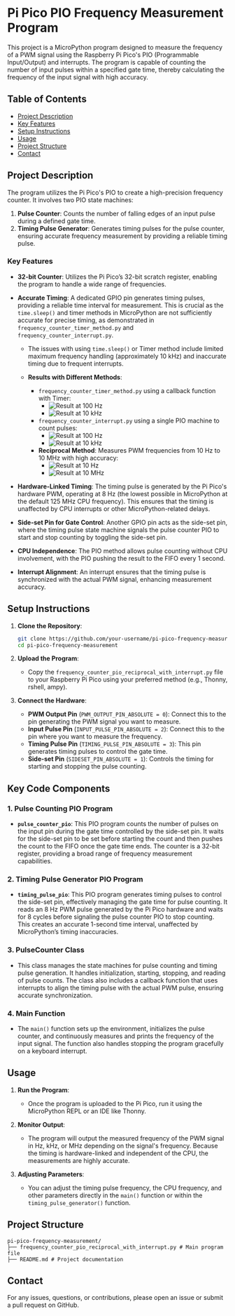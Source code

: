 # Pi Pico PIO Frequency Measurement Program

This project is a MicroPython program designed to measure the frequency of a PWM signal using the Raspberry Pi Pico's PIO (Programmable Input/Output) and interrupts. The program is capable of counting the number of input pulses within a specified gate time, thereby calculating the frequency of the input signal with high accuracy.

## Table of Contents

- [Project Description](#project-description)
- [Key Features](#key-code-components)
- [Setup Instructions](#setup-instructions)
- [Usage](#usage)
- [Project Structure](#project-structure)
- [Contact](#contact)

## Project Description

The program utilizes the Pi Pico's PIO to create a high-precision frequency counter. It involves two PIO state machines:

1. **Pulse Counter**: Counts the number of falling edges of an input pulse during a defined gate time.
2. **Timing Pulse Generator**: Generates timing pulses for the pulse counter, ensuring accurate frequency measurement by providing a reliable timing pulse.

### Key Features

- **32-bit Counter**: Utilizes the Pi Pico’s 32-bit scratch register, enabling the program to handle a wide range of frequencies.
- **Accurate Timing**: A dedicated GPIO pin generates timing pulses, providing a reliable time interval for measurement. This is crucial as the `time.sleep()` and timer methods in MicroPython are not sufficiently accurate for precise timing, as demonstrated in `frequency_counter_timer_method.py` and `frequency_counter_interrupt.py`.

  - The issues with using `time.sleep()` or Timer method include limited maximum frequency handling (approximately 10 kHz) and inaccurate timing due to frequent interrupts.

  - **Results with Different Methods**:
    - `frequency_counter_timer_method.py` using a callback function with Timer:
      - ![Result at 100 Hz](images/timer_method_100Hz.png)
      - ![Result at 10 kHz](images/timer_method_10kHz.png)
    - `frequency_counter_interrupt.py` using a single PIO machine to count pulses:
      - ![Result at 100 Hz](images/interrupt_100Hz.png)
      - ![Result at 10 kHz](images/interrupt_10kHz.png)
    - **Reciprocal Method**: Measures PWM frequencies from 10 Hz to 10 MHz with high accuracy:
      - ![Result at 10 Hz](images/pio_reciprocal_with_interrupt_10Hz.png)
      - ![Result at 10 MHz](images/pio_reciprocal_with_interrupt_10Mhz.png)

- **Hardware-Linked Timing**: The timing pulse is generated by the Pi Pico's hardware PWM, operating at 8 Hz (the lowest possible in MicroPython at the default 125 MHz CPU frequency). This ensures that the timing is unaffected by CPU interrupts or other MicroPython-related delays.
- **Side-set Pin for Gate Control**: Another GPIO pin acts as the side-set pin, where the timing pulse state machine signals the pulse counter PIO to start and stop counting by toggling the side-set pin.
- **CPU Independence**: The PIO method allows pulse counting without CPU involvement, with the PIO pushing the result to the FIFO every 1 second.
- **Interrupt Alignment**: An interrupt ensures that the timing pulse is synchronized with the actual PWM signal, enhancing measurement accuracy.

## Setup Instructions

1. **Clone the Repository**:

   ```sh
   git clone https://github.com/your-username/pi-pico-frequency-measurement.git
   cd pi-pico-frequency-measurement
   ```

2. **Upload the Program**:

   - Copy the `frequency_counter_pio_reciprocal_with_interrupt.py` file to your Raspberry Pi Pico using your preferred method (e.g., Thonny, rshell, ampy).

3. **Connect the Hardware**:
   - **PWM Output Pin** (`PWM_OUTPUT_PIN_ABSOLUTE = 0`): Connect this to the pin generating the PWM signal you want to measure.
   - **Input Pulse Pin** (`INPUT_PULSE_PIN_ABSOLUTE = 2`): Connect this to the pin where you want to measure the frequency.
   - **Timing Pulse Pin** (`TIMING_PULSE_PIN_ABSOLUTE = 3`): This pin generates timing pulses to control the gate time.
   - **Side-set Pin** (`SIDESET_PIN_ABSOLUTE = 1`): Controls the timing for starting and stopping the pulse counting.

## Key Code Components

### 1. **Pulse Counting PIO Program**

- **`pulse_counter_pio`**: This PIO program counts the number of pulses on the input pin during the gate time controlled by the side-set pin. It waits for the side-set pin to be set before starting the count and then pushes the count to the FIFO once the gate time ends. The counter is a 32-bit register, providing a broad range of frequency measurement capabilities.

### 2. **Timing Pulse Generator PIO Program**

- **`timing_pulse_pio`**: This PIO program generates timing pulses to control the side-set pin, effectively managing the gate time for pulse counting. It reads an 8 Hz PWM pulse generated by the Pi Pico hardware and waits for 8 cycles before signaling the pulse counter PIO to stop counting. This creates an accurate 1-second time interval, unaffected by MicroPython’s timing inaccuracies.

### 3. **PulseCounter Class**

- This class manages the state machines for pulse counting and timing pulse generation. It handles initialization, starting, stopping, and reading of pulse counts. The class also includes a callback function that uses interrupts to align the timing pulse with the actual PWM pulse, ensuring accurate synchronization.

### 4. **Main Function**

- The `main()` function sets up the environment, initializes the pulse counter, and continuously measures and prints the frequency of the input signal. The function also handles stopping the program gracefully on a keyboard interrupt.

## Usage

1. **Run the Program**:

   - Once the program is uploaded to the Pi Pico, run it using the MicroPython REPL or an IDE like Thonny.

2. **Monitor Output**:

   - The program will output the measured frequency of the PWM signal in Hz, kHz, or MHz depending on the signal's frequency. Because the timing is hardware-linked and independent of the CPU, the measurements are highly accurate.

3. **Adjusting Parameters**:
   - You can adjust the timing pulse frequency, the CPU frequency, and other parameters directly in the `main()` function or within the `timing_pulse_generator()` function.

## Project Structure

```
pi-pico-frequency-measurement/
├── frequency_counter_pio_reciprocal_with_interrupt.py # Main program file
├── README.md # Project documentation
```

## Contact

For any issues, questions, or contributions, please open an issue or submit a pull request on GitHub.

